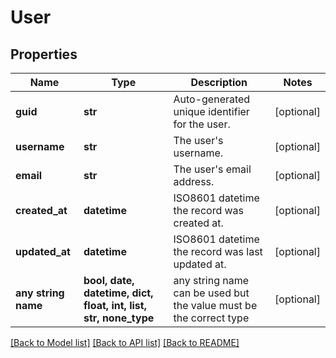 # User


## Properties
Name | Type | Description | Notes
------------ | ------------- | ------------- | -------------
**guid** | **str** | Auto-generated unique identifier for the user. | [optional] 
**username** | **str** | The user&#39;s username. | [optional] 
**email** | **str** | The user&#39;s email address. | [optional] 
**created_at** | **datetime** | ISO8601 datetime the record was created at. | [optional] 
**updated_at** | **datetime** | ISO8601 datetime the record was last updated at. | [optional] 
**any string name** | **bool, date, datetime, dict, float, int, list, str, none_type** | any string name can be used but the value must be the correct type | [optional]

[[Back to Model list]](../README.md#documentation-for-models) [[Back to API list]](../README.md#documentation-for-api-endpoints) [[Back to README]](../README.md)


